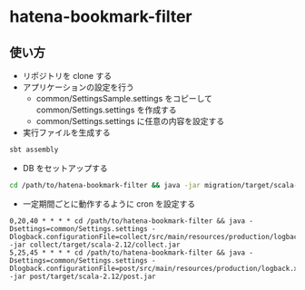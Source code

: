 # hatena-bookmark-filter

## 使い方

- リポジトリを clone する
- アプリケーションの設定を行う
  - common/SettingsSample.settings をコピーして common/Settings.settings を作成する
  - common/Settings.settings に任意の内容を設定する
- 実行ファイルを生成する

```bash
sbt assembly
```

- DB をセットアップする

```bash
cd /path/to/hatena-bookmark-filter && java -jar migration/target/scala-2.12/migration.jar
```

- 一定期間ごとに動作するように cron を設定する

```
0,20,40 * * * * cd /path/to/hatena-bookmark-filter && java -Dsettings=common/Settings.settings -Dlogback.configurationFile=collect/src/main/resources/production/logback.xml -jar collect/target/scala-2.12/collect.jar
5,25,45 * * * * cd /path/to/hatena-bookmark-filter && java -Dsettings=common/Settings.settings -Dlogback.configurationFile=post/src/main/resources/production/logback.xml -jar post/target/scala-2.12/post.jar
```
